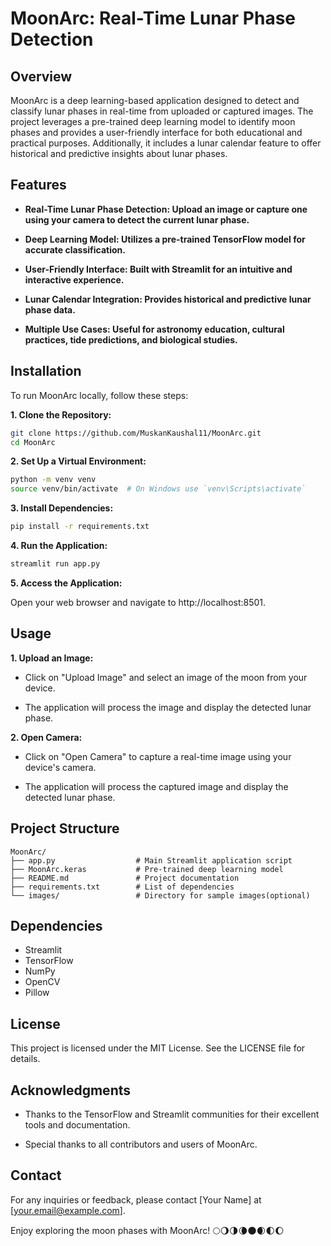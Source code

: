 # MoonArc: Real-Time Lunar Phase Detection
## Overview
MoonArc is a deep learning-based application designed to detect and classify lunar phases in real-time from uploaded or captured images. The project leverages a pre-trained deep learning model to identify moon phases and provides a user-friendly interface for both educational and practical purposes. Additionally, it includes a lunar calendar feature to offer historical and predictive insights about lunar phases.

## Features
- **Real-Time Lunar Phase Detection: Upload an image or capture one using your camera to detect the current lunar phase.**

- **Deep Learning Model: Utilizes a pre-trained TensorFlow model for accurate classification.**

- **User-Friendly Interface: Built with Streamlit for an intuitive and interactive experience.**

- **Lunar Calendar Integration: Provides historical and predictive lunar phase data.**

- **Multiple Use Cases: Useful for astronomy education, cultural practices, tide predictions, and biological studies.**

## Installation
To run MoonArc locally, follow these steps:

**1. Clone the Repository:**

```bash
git clone https://github.com/MuskanKaushal11/MoonArc.git
cd MoonArc 
```

**2. Set Up a Virtual Environment:**

```bash
python -m venv venv
source venv/bin/activate  # On Windows use `venv\Scripts\activate`
```
**3. Install Dependencies:**

```bash
pip install -r requirements.txt
```

**4. Run the Application:**

```bash
streamlit run app.py
```
**5. Access the Application:**

Open your web browser and navigate to http://localhost:8501.


## Usage
**1. Upload an Image:**

- Click on "Upload Image" and select an image of the moon from your device.

- The application will process the image and display the detected lunar phase.

**2. Open Camera:**

- Click on "Open Camera" to capture a real-time image using your device's camera.

- The application will process the captured image and display the detected lunar phase.

## Project Structure
```
MoonArc/
├── app.py                  # Main Streamlit application script
├── MoonArc.keras           # Pre-trained deep learning model
├── README.md               # Project documentation
├── requirements.txt        # List of dependencies
└── images/                 # Directory for sample images(optional)
```
## Dependencies
- Streamlit
- TensorFlow
- NumPy
- OpenCV
- Pillow
<!-- 
## Contributing
We welcome contributions to MoonArc! If you have any suggestions, bug reports, or feature requests, please open an issue or submit a pull request.

**1. Fork the Repository:**

```bash
git clone https://github.com/MuskanKaushal11/MoonArc.git
cd MoonArc
```

**2. Create a New Branch:**

```bash
git checkout -b feature/YourFeatureName
```

**3. Commit Your Changes:**

```bash
git commit -m "Add some feature"
```

**4. Push to the Branch:**

```bash
git push origin feature/YourFeatureName
```

**5. Open a Pull Request: Go to the original repository and open a pull request with your changes.** -->

## License
This project is licensed under the MIT License. See the LICENSE file for details.

## Acknowledgments
- Thanks to the TensorFlow and Streamlit communities for their excellent tools and documentation.

- Special thanks to all contributors and users of MoonArc.

## Contact
For any inquiries or feedback, please contact [Your Name] at [your.email@example.com].

Enjoy exploring the moon phases with MoonArc! 🌕🌖🌗🌘🌑🌒🌓🌔

